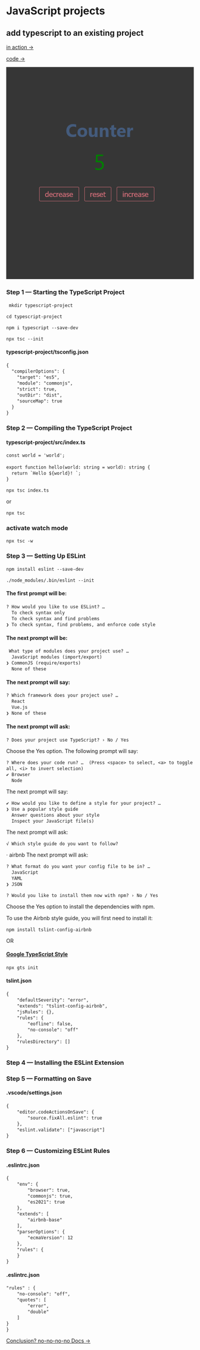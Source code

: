 # JavaScript projects

<!-- git remote add origin git@github.com:viktishchenko/artquiz.git
/ngit psh-->

## add typescript to an existing project

[in action →](https://viktishchenko.github.io/js-projects/counter/)

[code →](../counter/)

![Screenshot-1](./src/assets/Screenshot-1.png)

### Step 1 — Starting the TypeScript Project

```
 mkdir typescript-project
```

```
cd typescript-project
```

```
npm i typescript --save-dev
```

```
npx tsc --init
```

#### typescript-project/tsconfig.json

```
{
  "compilerOptions": {
    "target": "es5",
    "module": "commonjs",
    "strict": true,
    "outDir": "dist",
    "sourceMap": true
  }
}
```

### Step 2 — Compiling the TypeScript Project

#### typescript-project/src/index.ts

```
const world = 'world';

export function hello(world: string = world): string {
  return `Hello ${world}! `;
}
```

```
npx tsc index.ts
```

or

```
npx tsc
```

### activate watch mode

```
npx tsc -w
```

### Step 3 — Setting Up ESLint

```
npm install eslint --save-dev
```

```
./node_modules/.bin/eslint --init
```

#### The first prompt will be:

```
? How would you like to use ESLint? …
  To check syntax only
  To check syntax and find problems
❯ To check syntax, find problems, and enforce code style
```

#### The next prompt will be:

```
 What type of modules does your project use? …
  JavaScript modules (import/export)
❯ CommonJS (require/exports)
  None of these
```

#### The next prompt will say:

```
? Which framework does your project use? …
  React
  Vue.js
❯ None of these
```

#### The next prompt will ask:

```
? Does your project use TypeScript? › No / Yes
```

Choose the Yes option.
The following prompt will say:

```
? Where does your code run? …  (Press <space> to select, <a> to toggle all, <i> to invert selection)
✔ Browser
  Node
```

The next prompt will say:

```
✔ How would you like to define a style for your project? …
❯ Use a popular style guide
  Answer questions about your style
  Inspect your JavaScript file(s)
```

The next prompt will ask:

```
√ Which style guide do you want to follow?
```

· airbnb
The next prompt will ask:

```
? What format do you want your config file to be in? …
  JavaScript
  YAML
❯ JSON
```

```
? Would you like to install them now with npm? › No / Yes
```

Choose the Yes option to install the dependencies with npm.

To use the Airbnb style guide, you will first need to install it:

```
npm install tslint-config-airbnb

```

OR

#### [Google TypeScript Style](https://github.com/google/gts)

```
npx gts init

```

#### tslint.json

```
{
    "defaultSeverity": "error",
    "extends": "tslint-config-airbnb",
    "jsRules": {},
    "rules": {
        "eofline": false,
        "no-console": "off"
    },
    "rulesDirectory": []
}
```

### Step 4 — Installing the ESLint Extension

### Step 5 — Formatting on Save

#### .vscode/settings.json

```
{
    "editor.codeActionsOnSave": {
        "source.fixAll.eslint": true
    },
    "eslint.validate": ["javascript"]
}
```

### Step 6 — Customizing ESLint Rules

#### .eslintrc.json

```
{
    "env": {
        "browser": true,
        "commonjs": true,
        "es2021": true
    },
    "extends": [
        "airbnb-base"
    ],
    "parserOptions": {
        "ecmaVersion": 12
    },
    "rules": {
    }
}
```

#### .eslintrc.json

```
"rules" : {
    "no-console": "off",
    "quotes": [
        "error",
        "double"
    ]
}
}
```

[Conclusion? no-no-no-no Docs → ](https://eslint.org/docs/rules/)
